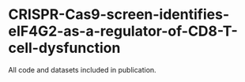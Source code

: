 # CRISPR-Cas9-screen-identifies-eIF4G2-as-a-regulator-of-CD8-T-cell-dysfunction
All code and datasets included in publication.
